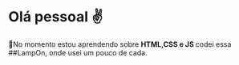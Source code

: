 # Olá pessoal ✌

🌱No momento estou aprendendo sobre <strong> HTML,CSS e JS </strong> codei essa ##LampOn, onde usei um pouco de cada.

